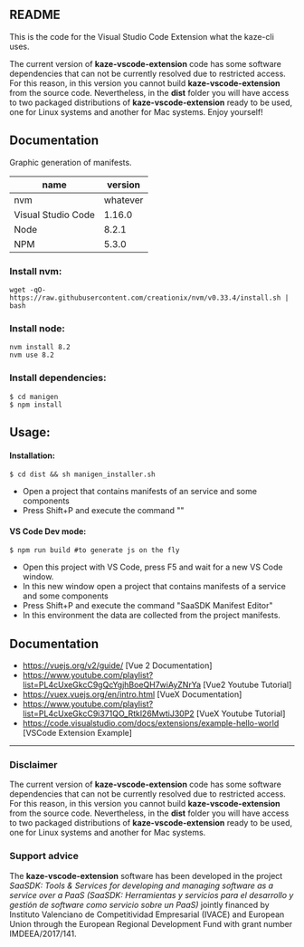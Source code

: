 ## README

This is the code for the Visual Studio Code Extension what the kaze-cli uses.

The current version of **kaze-vscode-extension** code has some software dependencies that can not be currently resolved due to restricted access. For this reason, in this version you cannot build **kaze-vscode-extension** from the source code. Nevertheless, in the **dist** folder you will have access to two packaged distributions of **kaze-vscode-extension** ready to be used, one for Linux systems and another for Mac systems. Enjoy yourself!

## Documentation

Graphic generation of manifests.

| name | version |
|------|---------|
| nvm  | whatever|
| Visual Studio Code | 1.16.0  |
| Node  | 8.2.1  |
| NPM  | 5.3.0  |


### Install nvm:

```console
wget -qO- https://raw.githubusercontent.com/creationix/nvm/v0.33.4/install.sh | bash
```

###  Install node:

```console
nvm install 8.2
nvm use 8.2
```

### Install dependencies:

```console
$ cd manigen
$ npm install
```
## Usage:
####  Installation:

```console
$ cd dist && sh manigen_installer.sh
```

* Open a project that contains manifests of an service and some components
* Press Shift+P and execute the command ""

#### VS Code Dev mode:
```console
$ npm run build #to generate js on the fly
```

* Open this project with VS Code, press F5 and wait for a new VS Code window. 
* In this new window open a project that contains manifests of a service and some components 
* Press Shift+P and execute the command "SaaSDK Manifest Editor"
* In this environment the data are collected from the project manifests.

## Documentation

* https://vuejs.org/v2/guide/  [Vue 2 Documentation]
* https://www.youtube.com/playlist?list=PL4cUxeGkcC9gQcYgjhBoeQH7wiAyZNrYa    [Vue2 Youtube Tutorial]
* https://vuex.vuejs.org/en/intro.html    [VueX Documentation]
* https://www.youtube.com/playlist?list=PL4cUxeGkcC9i371QO_Rtkl26MwtiJ30P2    [VueX Youtube Tutorial]
* https://code.visualstudio.com/docs/extensions/example-hello-world [VSCode Extension Example]
__________________________________________________________________________________________________


### Disclaimer

The current version of **kaze-vscode-extension** code has some software dependencies that can not be currently resolved due to restricted access. For this reason, in this version you cannot build **kaze-vscode-extension** from the source code. Nevertheless, in the **dist** folder you will have access to two packaged distributions of **kaze-vscode-extension** ready to be used, one for Linux systems and another for Mac systems.

### Support advice

The **kaze-vscode-extension** software has been developed in the project *SaaSDK: Tools & Services for developing and managing software as a service over a PaaS (SaaSDK: Herramientas y servicios para el desarrollo y gestión de software como servicio sobre un PaaS)* jointly financed by Instituto Valenciano de Competitividad Empresarial (IVACE) and European Union through the European Regional Development Fund with grant number IMDEEA/2017/141.